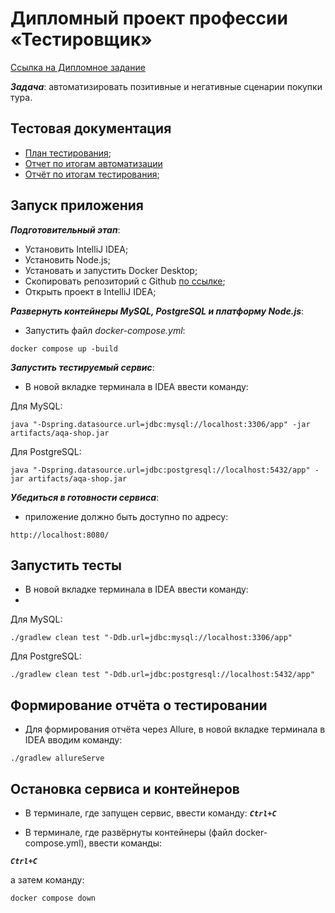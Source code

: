 # Дипломный проект профессии «Тестировщик»
[Ссылка на Дипломное задание](https://github.com/netology-code/qa-diploma)

***Задача***: автоматизировать позитивные и негативные сценарии покупки тура.

## Тестовая документация
- [План тестирования](https://.....Plan.md);
- [Отчет по итогам автоматизации](https://...Summary.md)
- [Отчёт по итогам тестирования](https://...Report.md);


## Запуск приложения

***Подготовительный этап***:
- Установить IntelliJ IDEA;
- Установить Node.js;
- Установать и запустить Docker Desktop; 
- Скопировать репозиторий с Github [по ссылке](https://github.com/Lesha55-90/Graduate_work);
- Открыть проект в IntelliJ IDEA;


***Развернуть контейнеры MySQL, PostgreSQL и платформу Node.js***:
- Запустить файл *docker-compose.yml*:
```
docker compose up -build
```

***Запустить тестируемый сервис***:
- В новой вкладке терминала в IDEA ввести команду:
  
Для MySQL:
```
java "-Dspring.datasource.url=jdbc:mysql://localhost:3306/app" -jar artifacts/aqa-shop.jar
```

Для PostgreSQL:
```
java "-Dspring.datasource.url=jdbc:postgresql://localhost:5432/app" -jar artifacts/aqa-shop.jar
```
   
   
 ***Убедиться в готовности сервиса***:
 - приложение должно быть доступно по адресу:

```
http://localhost:8080/
```

## Запустить тесты

- В новой вкладке терминала в IDEA ввести команду:
- 
Для MySQL:

```
./gradlew clean test "-Ddb.url=jdbc:mysql://localhost:3306/app"
```

Для PostgreSQL:

```
./gradlew clean test "-Ddb.url=jdbc:postgresql://localhost:5432/app"
```

## Формирование отчёта о тестировании
- Для формирования отчёта через Allure, в новой вкладке терминала в IDEA вводим команду:
```
./gradlew allureServe
```

## Остановка сервиса и контейнеров
- В терминале, где запущен сервис, ввести команду:
***`Ctrl+C`***

- В терминале, где развёрнуты контейнеры (файл docker-compose.yml), ввести команды:
 
***`Ctrl+C`*** 

а затем команду:

```
docker compose down
```
